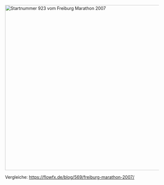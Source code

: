 <html><body><a href="/wp-content/uploads/2013/04/Freiburg-Marathon-Startnummer-1600.jpg"><img src="https://flowfx.de/wp-content/uploads/2013/04/Freiburg-Marathon-Startnummer-1600-642x540.jpg" alt="Startnummer 923 vom Freiburg Marathon 2007" width="642" height="540" class="aligncenter size-large wp-image-1846" title="Man schrieb das Jahr 2007."></a>

Vergleiche: <a href="/?p=569">https://flowfx.de/blog/569/freiburg-marathon-2007/</a></body></html>